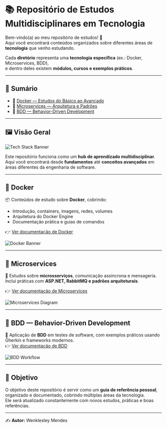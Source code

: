 # 📚 Repositório de Estudos Multidisciplinares em Tecnologia

Bem-vindo(a) ao meu repositório de estudos! 🚀  
Aqui você encontrará conteúdos organizados sobre diferentes áreas de **tecnologia** que venho estudando.  

Cada **diretório** representa uma **tecnologia específica** (ex.: Docker, Microservices, BDD),  
e dentro deles existem **módulos, cursos e exemplos práticos**.  

---

## 📂 Sumário

- 🐳 [Docker — Estudos do Básico ao Avançado](./DOCKER/README_DOCKER.md)  
- 🧩 [Microservices — Arquitetura e Padrões](./MICROSERVICE/README_MICROSERVICE.md)  
- 🧪 [BDD — Behavior-Driven Development](./BDD/README_BDD.md)  

---

## 🖼️ Visão Geral

![Tech Stack Banner](https://img.shields.io/badge/Estudos-Tecnologia-blue?style=for-the-badge&logo=github)

Este repositório funciona como um **hub de aprendizado multidisciplinar**.  
Aqui você encontrará desde **fundamentos** até **conceitos avançados** em áreas diferentes da engenharia de software.

---

## 🐳 Docker

📦 Conteúdos de estudo sobre **Docker**, cobrindo:  
- Introdução, containers, imagens, redes, volumes  
- Arquitetura do Docker Engine  
- Documentação prática e guias de comandos  

👉 [Ver documentação de Docker](./DOCKER/README_DOCKER.md)

![Docker Banner](https://www.docker.com/wp-content/uploads/2022/03/Moby-logo.png)

---

## 🧩 Microservices

📡 Estudos sobre **microsserviços**, comunicação assíncrona e mensageria.  
Inclui práticas com **ASP.NET, RabbitMQ e padrões arquiteturais**.  

👉 [Ver documentação de Microservices](./MICROSERVICE/README_MICROSERVICE.md)

![Microservices Diagram](https://miro.medium.com/v2/resize:fit:1400/1*bzvOgjfHnCq34d04Kw_xlA.png)

---

## 🧪 BDD — Behavior-Driven Development

🧾 Aplicação de **BDD** em testes de software, com exemplos práticos usando Gherkin e frameworks modernos.  
👉 [Ver documentação de BDD](./BDD/README_BDD.md)

![BDD Workflow](https://www.specflow.org/wp-content/uploads/2020/09/BDD_diagram.png)

---

## 🎯 Objetivo

O objetivo deste repositório é servir como um **guia de referência pessoal**, organizado e documentado, cobrindo múltiplas áreas da tecnologia.  
Ele será atualizado constantemente com novos estudos, práticas e boas referências.

---

✍️ **Autor:** Wenklesley Mendes  